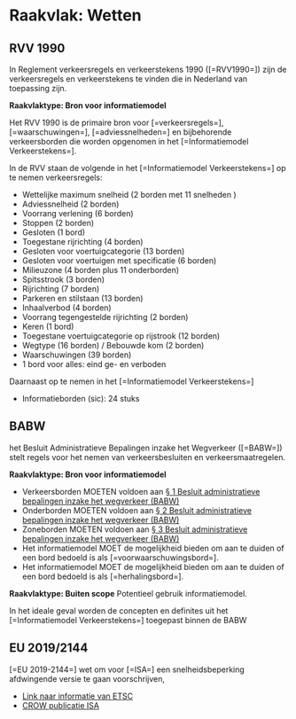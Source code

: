 # Raakvlak: Wetten


## RVV 1990
In Reglement verkeersregels en verkeerstekens 1990 ([=RVV1990=]) zijn de verkeersregels en verkeerstekens te vinden die in Nederland van toepassing zijn. 


**Raakvlaktype: Bron voor informatiemodel**

Het RVV 1990 is de primaire bron voor [=verkeersregels=], [=waarschuwingen=], [=adviessnelheden=] en bijbehorende verkeersborden die worden opgenomen in het [=Informatiemodel Verkeerstekens=].

In de RVV staan de volgende in het [=Informatiemodel Verkeerstekens=] op te nemen verkeersregels:
* Wettelijke maximum snelheid (2 borden met 11 snelheden )
* Adviessnelheid (2 borden)
* Voorrang verlening (6 borden)
* Stoppen (2 borden)
* Gesloten (1 bord) 
* Toegestane rijrichting (4 borden)
* Gesloten voor voertuigcategorie (13 borden)
* Gesloten voor voertuigen met specificatie (6 borden)
* Milieuzone (4 borden plus 11 onderborden)
* Spitsstrook (3 borden)
* Rijrichting (7 borden)
* Parkeren en stilstaan (13 borden)
* Inhaalverbod (4 borden)
* Voorrang tegengestelde rijrichting (2 borden)
* Keren (1 bord)
* Toegestane voertuigcategorie op rijstrook (12 borden)
* Wegtype (16 borden) / Bebouwde kom (2 borden)
* Waarschuwingen (39 borden)
* 1 bord voor alles: eind ge- en verboden

Daarnaast op te nemen in het [=Informatiemodel Verkeerstekens=]
* Informatieborden (sic): 24 stuks


## BABW

het Besluit Administratieve Bepalingen inzake het Wegverkeer ([=BABW=]) stelt regels voor het nemen van verkeersbesluiten en verkeersmaatregelen.


**Raakvlaktype: Bron voor informatiemodel**

* Verkeersborden MOETEN voldoen aan [§ 1 Besluit administratieve bepalingen inzake het wegverkeer (BABW)](https://wetten.overheid.nl/jci1.3:c:BWBR0004826&hoofdstuk=II&paragraaf=1&z=2021-07-01&g=2021-07-01)
* Onderborden MOETEN voldoen aan [§ 2 Besluit administratieve bepalingen inzake het wegverkeer (BABW)](https://wetten.overheid.nl/jci1.3:c:BWBR0004826&hoofdstuk=II&paragraaf=2&z=2021-07-01&g=2021-07-01)
* Zoneborden MOETEN voldoen aan [§ 3 Besluit administratieve bepalingen inzake het wegverkeer (BABW)](https://wetten.overheid.nl/jci1.3:c:BWBR0004826&hoofdstuk=II&paragraaf=3&z=2021-07-01&g=2021-07-01)
* Het informatiemodel MOET de mogelijkheid bieden om aan te duiden of een bord bedoeld is als [=voorwaarschuwingsbord=].
* Het informatiemodel MOET de mogelijkheid bieden om aan te duiden of een bord bedoeld is als [=herhalingsbord=].


**Raakvlaktype: Buiten scope** Potentieel gebruik informatiemodel.

In het ideale geval worden de concepten en definites uit het [=Informatiemodel Verkeerstekens=] toegepast binnen de BABW


## EU 2019/2144

[=EU 2019-2144=] wet om voor [=ISA=] een snelheidsbeperking afdwingende versie te gaan voorschrijven,

* [Link naar informatie van ETSC](https://etsc.eu/intelligent-speed-assistance-isa/)
* [CROW publicatie ISA](https://www.crow.nl/kennis/bibliotheek-verkeer-en-vervoer/kennisdocumenten/handreiking-intelligente-snelheids-assistent-isa-v)